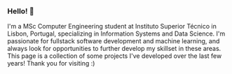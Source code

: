 ### Hello! 👋

I'm a MSc Computer Engineering student at Instituto Superior Técnico in Lisbon, Portugal, specializing in Information Systems and Data Science. I'm passionate for fullstack software development and machine learning, and always look for opportunities to further develop my skillset in these areas. This page is a collection of some projects I've developed over the last few years! Thank you for visiting :)


<!--
**alvaroqsaldanha/alvaroqsaldanha** is a ✨ _special_ ✨ repository because its `README.md` (this file) appears on your GitHub profile.

Here are some ideas to get you started:

- 🔭 I’m currently working on ...
- 🌱 I’m currently learning ...
- 👯 I’m looking to collaborate on ...
- 🤔 I’m looking for help with ...
- 💬 Ask me about ...
- 📫 How to reach me: ...
- 😄 Pronouns: ...
- ⚡ Fun fact: ...
-->

